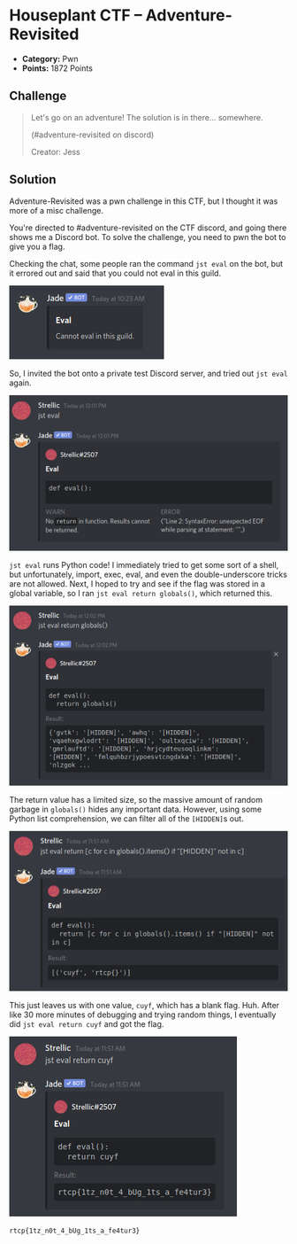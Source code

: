 # Houseplant CTF – Adventure-Revisited

* **Category:** Pwn
* **Points:** 1872 Points

## Challenge

> Let's go on an adventure!
> The solution is in there... somewhere.
> 
> (#adventure-revisited on discord)
> 
> Creator: Jess

## Solution

Adventure-Revisited was a pwn challenge in this CTF, but I thought it was more of a misc challenge.

You're directed to #adventure-revisited on the CTF discord, and going there shows me a Discord bot. To solve the challenge, you need to pwn the bot to give you a flag.

Checking the chat, some people ran the command `jst eval` on the bot, but it errored out and said that you could not eval in this guild.

![](./images/cannotEval.png)

So, I invited the bot onto a private test Discord server, and tried out `jst eval` again.

![](./images/wowItEvaled.png)

`jst eval` runs Python code! I immediately tried to get some sort of a shell, but unfortunately, import, exec, eval, and even the double-underscore tricks are not allowed. Next, I hoped to try and see if the flag was stored in a global variable, so I ran `jst eval return globals()`, which returned this.

![](./images/globals.png)

The return value has a limited size, so the massive amount of random garbage in `globals()` hides any important data. However, using some Python list comprehension, we can filter all of the `[HIDDEN]`s out.

![](./images/listComp.png)

This just leaves us with one value, `cuyf`, which has a blank flag. Huh. After like 30 more minutes of debugging and trying random things, I eventually did `jst eval return cuyf` and got the flag.

![](./images/godDammit.png)

```
rtcp{1tz_n0t_4_bUg_1ts_a_fe4tur3}
```